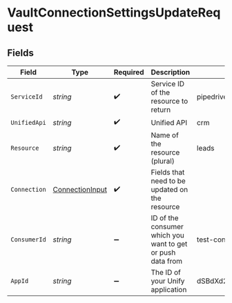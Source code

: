 # VaultConnectionSettingsUpdateRequest


## Fields

| Field                                                         | Type                                                          | Required                                                      | Description                                                   | Example                                                       |
| ------------------------------------------------------------- | ------------------------------------------------------------- | ------------------------------------------------------------- | ------------------------------------------------------------- | ------------------------------------------------------------- |
| `ServiceId`                                                   | *string*                                                      | :heavy_check_mark:                                            | Service ID of the resource to return                          | pipedrive                                                     |
| `UnifiedApi`                                                  | *string*                                                      | :heavy_check_mark:                                            | Unified API                                                   | crm                                                           |
| `Resource`                                                    | *string*                                                      | :heavy_check_mark:                                            | Name of the resource (plural)                                 | leads                                                         |
| `Connection`                                                  | [ConnectionInput](../../Models/Components/ConnectionInput.md) | :heavy_check_mark:                                            | Fields that need to be updated on the resource                |                                                               |
| `ConsumerId`                                                  | *string*                                                      | :heavy_minus_sign:                                            | ID of the consumer which you want to get or push data from    | test-consumer                                                 |
| `AppId`                                                       | *string*                                                      | :heavy_minus_sign:                                            | The ID of your Unify application                              | dSBdXd2H6Mqwfg0atXHXYcysLJE9qyn1VwBtXHX                       |